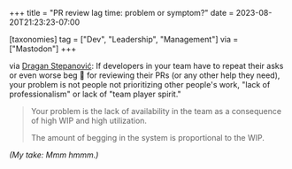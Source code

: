 +++
title = "PR review lag time: problem or symptom?"
date = 2023-08-20T21:23:23-07:00

[taxonomies]
tag = ["Dev", "Leadership", "Management"]
via = ["Mastodon"]
+++

via [Dragan Stepanović](https://mastodon.social/@d_stepanovic/110923858489903469): If developers in your team have to repeat their asks or even worse beg 🙏 for reviewing their PRs (or any other help they need), your problem is not people not prioritizing other people's work, "lack of professionalism" or lack of "team player spirit."

<!-- more -->

> Your problem is the lack of availability in the team as a consequence of high WIP and high utilization.
>
> The amount of begging in the system is proportional to the WIP.

_(My take: Mmm hmmm.)_

